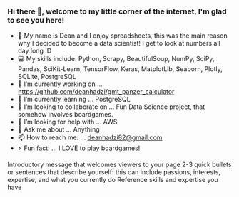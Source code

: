 ### Hi there 👋, welcome to my little corner of the internet, I'm glad to see you here! 

- :game_die: My name is Dean and I enjoy spreadsheets, this was the main reason why I decided to become a data scientist! I get to look at numbers all day long :D
- :computer: My skills include: Python, Scrapy, BeautifulSoup, NumPy, SciPy, Pandas, SciKit-Learn, TensorFlow, Keras, MatplotLib, Seaborn, Plotly, SQLite, PostgreSQL
- 🔭 I’m currently working on ... https://github.com/deanhadzi/gmt_panzer_calculator
- 🌱 I’m currently learning ... PostgreSQL
- 👯 I’m looking to collaborate on ... Fun Data Science project, that somehow involves boardgames.
- 🤔 I’m looking for help with ... AWS
- 💬 Ask me about ... Anything
- 📫 How to reach me: ... deanhadzi82@gmail.com
- ⚡ Fun fact: ... I LOVE to play boardgames!

Introductory message that welcomes viewers to your page
2-3 quick bullets or sentences that describe yourself: this can include passions, interests, expertise, and what you currently do
Reference skills and expertise you have

